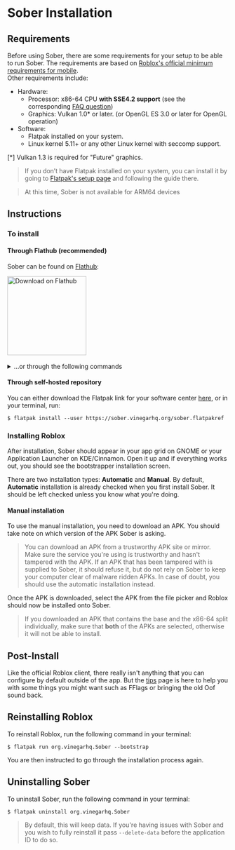# Sober Installation

## Requirements

Before using Sober, there are some requirements for your setup to be able to run Sober. The requirements are based on [Roblox's official minimum requirements for mobile](https://en.help.roblox.com/hc/en-us/articles/203625474).<br>
Other requirements include:

- Hardware:
  - Processor: x86-64 CPU **with SSE4.2 support** (see the corresponding [FAQ question](../FAQ/index.md#How-do-I-know-I-meet-the-requirements-to-run-Sober))
  - Graphics: Vulkan 1.0* or later. (or OpenGL ES 3.0 or later for OpenGL operation)
- Software:
  - Flatpak installed on your system.
  - Linux kernel 5.11+ or any other Linux kernel with seccomp support.

<p class="tiny">[*] Vulkan 1.3 is required for "Future" graphics.<p>

> If you don’t have Flatpak installed on your system, you can install it by going to [Flatpak's setup page](https://flatpak.org/setup/) and following the guide there. 

> At this time, Sober is not available for ARM64 devices

## Instructions
### To install

#### Through Flathub (recommended)
Sober can be found on [Flathub](https://flathub.org/apps/org.vinegarhq.Sober):

<a href="https://flathub.org/apps/org.vinegarhq.Sober">
	<img width="180" alt="Download on Flathub" src="https://dl.flathub.org/assets/badges/flathub-badge-en.png"/>
</a><br><br>

<details>
 <summary>...or through the following commands</summary>

 ```console
 $ flatpak install --user flathub org.vinegarhq.Sober
 $ flatpak run org.vinegarhq.Sober
 ```
 
</details>


#### Through self-hosted repository
You can either download the Flatpak link for your software center [here](https://sober.vinegarhq.org/sober.flatpakref), or in your terminal, run:

```console
$ flatpak install --user https://sober.vinegarhq.org/sober.flatpakref
```

### Installing Roblox

After installation, Sober should appear in your app grid on GNOME or your Application Launcher on KDE/Cinnamon. Open it up and if everything works out, you should see the bootstrapper installation screen.

There are two installation types: **Automatic** and **Manual**. By default, **Automatic** installation is already checked when you first install Sober. It should be left checked unless you know what you're doing. 


#### Manual installation
To use the manual installation, you need to download an APK. You should take note on which version of the APK Sober is asking.

> You can download an APK from a trustworthy APK site or mirror. Make sure the service you're using is trustworthy and hasn't tampered with the APK. If an APK that has been tampered with is supplied to Sober, it should refuse it, but do not rely on Sober to keep your computer clear of malware ridden APKs. In case of doubt, you should use the automatic installation instead.

Once the APK is downloaded, select the APK from the file picker and Roblox should now be installed onto Sober.

> If you downloaded an APK that contains the base and the x86-64 split individually, make sure that **both** of the APKs are selected, otherwise it will not be able to install.

## Post-Install

Like the official Roblox client, there really isn't anything that you can configure by default outside of the app. But the [tips](../Configuration/tipsAndTricks.md) page is here to help you with some things you might want such as FFlags or bringing the old Oof sound back.

## Reinstalling Roblox
To reinstall Roblox, run the following command in your terminal:

```console
$ flatpak run org.vinegarhq.Sober --bootstrap
```

You are then instructed to go through the installation process again.

## Uninstalling Sober
To uninstall Sober, run the following command in your terminal:

```console
$ flatpak uninstall org.vinegarhq.Sober
```

> By default, this will keep data. If you're having issues with Sober and you wish to fully reinstall it pass `--delete-data` before the application ID to do so.
